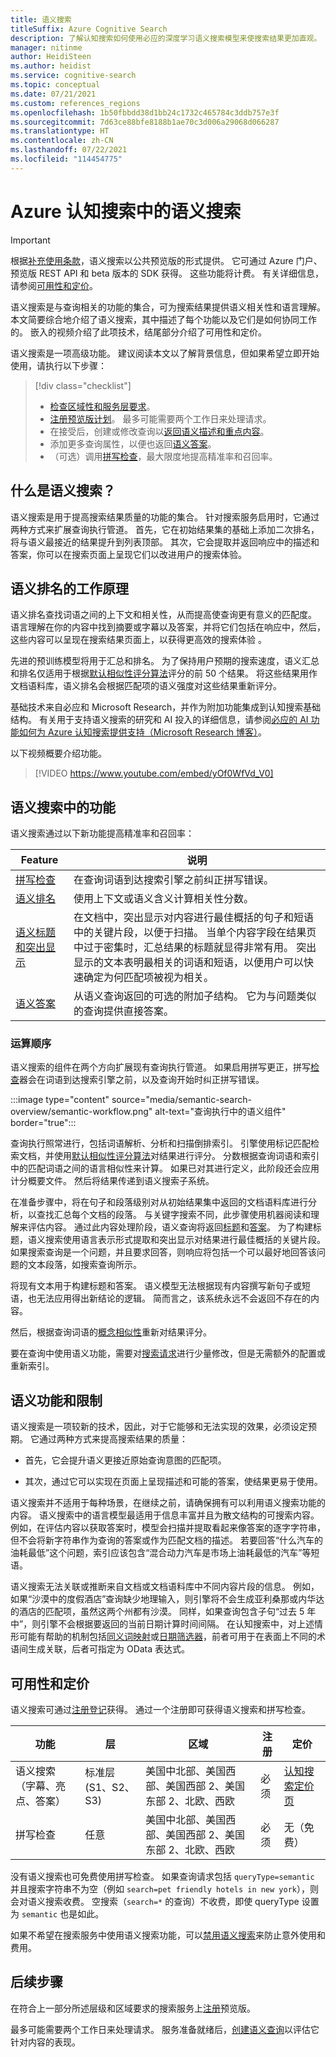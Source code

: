 ```yaml
---
title: 语义搜索
titleSuffix: Azure Cognitive Search
description: 了解认知搜索如何使用必应的深度学习语义搜索模型来使搜索结果更加直观。
manager: nitinme
author: HeidiSteen
ms.author: heidist
ms.service: cognitive-search
ms.topic: conceptual
ms.date: 07/21/2021
ms.custom: references_regions
ms.openlocfilehash: 1b50fbbdd38d1bb24c1732c465784c3ddb757e3f
ms.sourcegitcommit: 7d63ce88bfe8188b1ae70c3d006a29068d066287
ms.translationtype: HT
ms.contentlocale: zh-CN
ms.lasthandoff: 07/22/2021
ms.locfileid: "114454775"
---
```

# <a name="semantic-search-in-azure-cognitive-search"></a>Azure 认知搜索中的语义搜索

> [!IMPORTANT]
> 根据[补充使用条款](https://azure.microsoft.com/support/legal/preview-supplemental-terms/)，语义搜索以公共预览版的形式提供。 它可通过 Azure 门户、预览版 REST API 和 beta 版本的 SDK 获得。 这些功能将计费。 有关详细信息，请参阅[可用性和定价](semantic-search-overview.md#availability-and-pricing)。

语义搜索是与查询相关的功能的集合，可为搜索结果提供语义相关性和语言理解。 本文简要综合地介绍了语义搜索，其中描述了每个功能以及它们是如何协同工作的。 嵌入的视频介绍了此项技术，结尾部分介绍了可用性和定价。

语义搜索是一项高级功能。 建议阅读本文以了解背景信息，但如果希望立即开始使用，请执行以下步骤：

> [!div class="checklist"]
> * [检查区域性和服务层要求](#availability-and-pricing)。
> * [注册预览版计划](https://aka.ms/SemanticSearchPreviewSignup)。 最多可能需要两个工作日来处理请求。
> * 在接受后，创建或修改查询以[返回语义描述和重点内容](semantic-how-to-query-request.md)。
> * 添加更多查询属性，以便也返回[语义答案](semantic-answers.md)。
> * （可选）调用[拼写检查](speller-how-to-add.md)，最大限度地提高精准率和召回率。

## <a name="what-is-semantic-search"></a>什么是语义搜索？

语义搜索是用于提高搜索结果质量的功能的集合。 针对搜索服务启用时，它通过两种方式来扩展查询执行管道。 首先，它在初始结果集的基础上添加二次排名，将与语义最接近的结果提升到列表顶部。 其次，它会提取并返回响应中的描述和答案，你可以在搜索页面上呈现它们以改进用户的搜索体验。

## <a name="how-semantic-ranking-works"></a>语义排名的工作原理

语义排名查找词语之间的上下文和相关性，从而提高使查询更有意义的匹配度。 语言理解在你的内容中找到摘要或字幕以及答案，并将它们包括在响应中，然后，这些内容可以呈现在搜索结果页面上，以获得更高效的搜索体验 。

先进的预训练模型将用于汇总和排名。 为了保持用户预期的搜索速度，语义汇总和排名仅适用于根据[默认相似性评分算法](index-similarity-and-scoring.md#similarity-ranking-algorithms)评分的前 50 个结果。 将这些结果用作文档语料库，语义排名会根据匹配项的语义强度对这些结果重新评分。

基础技术来自必应和 Microsoft Research，并作为附加功能集成到认知搜索基础结构。 有关用于支持语义搜索的研究和 AI 投入的详细信息，请参阅[必应的 AI 功能如何为 Azure 认知搜索提供支持（Microsoft Research 博客）](https://www.microsoft.com/research/blog/the-science-behind-semantic-search-how-ai-from-bing-is-powering-azure-cognitive-search/)。

以下视频概要介绍功能。

> [!VIDEO https://www.youtube.com/embed/yOf0WfVd_V0]

## <a name="features-in-semantic-search"></a>语义搜索中的功能

语义搜索通过以下新功能提高精准率和召回率：

| Feature | 说明 |
|---------|-------------|
| [拼写检查](speller-how-to-add.md) | 在查询词语到达搜索引擎之前纠正拼写错误。 |
| [语义排名](semantic-ranking.md) | 使用上下文或语义含义计算相关性分数。 |
| [语义标题和突出显示](semantic-how-to-query-request.md) | 在文档中，突出显示对内容进行最佳概括的句子和短语中的关键片段，以便于扫描。 当单个内容字段在结果页中过于密集时，汇总结果的标题就显得非常有用。 突出显示的文本表明最相关的词语和短语，以便用户可以快速确定为何匹配项被视为相关。 |
| [语义答案](semantic-answers.md) | 从语义查询返回的可选的附加子结构。 它为与问题类似的查询提供直接答案。 |

### <a name="order-of-operations"></a>运算顺序

语义搜索的组件在两个方向扩展现有查询执行管道。 如果启用拼写更正，拼写[检查](speller-how-to-add.md)器会在词语到达搜索引擎之前，以及查询开始时纠正拼写错误。

:::image type="content" source="media/semantic-search-overview/semantic-workflow.png" alt-text="查询执行中的语义组件" border="true":::

查询执行照常进行，包括词语解析、分析和扫描倒排索引。 引擎使用标记匹配检索文档，并使用[默认相似性评分算法](index-similarity-and-scoring.md#similarity-ranking-algorithms)对结果进行评分。 分数根据查询词语和索引中的匹配词语之间的语言相似性来计算。 如果已对其进行定义，此阶段还会应用计分概要文件。 然后将结果传递到语义搜索子系统。

在准备步骤中，将在句子和段落级别对从初始结果集中返回的文档语料库进行分析，以查找汇总每个文档的段落。 与关键字搜索不同，此步骤使用机器阅读和理解来评估内容。 通过此内容处理阶段，语义查询将返回[标题](semantic-how-to-query-request.md)和[答案](semantic-answers.md)。 为了构建标题，语义搜索使用语言表示形式提取和突出显示对结果进行最佳概括的关键片段。 如果搜索查询是一个问题，并且要求回答，则响应将包括一个可以最好地回答该问题的文本段落，如搜索查询所示。 

将现有文本用于构建标题和答案。 语义模型无法根据现有内容撰写新句子或短语，也无法应用得出新结论的逻辑。 简而言之，该系统永远不会返回不存在的内容。

然后，根据查询词语的[概念相似性](semantic-ranking.md)重新对结果评分。

要在查询中使用语义功能，需要对[搜索请求](semantic-how-to-query-request.md)进行少量修改，但是无需额外的配置或重新索引。

## <a name="semantic-capabilities-and-limitations"></a>语义功能和限制

语义搜索是一项较新的技术，因此，对于它能够和无法实现的效果，必须设定预期。 它通过两种方式来提高搜索结果的质量：

* 首先，它会提升语义更接近原始查询意图的匹配项。

* 其次，通过它可以实现在页面上呈现描述和可能的答案，使结果更易于使用。

语义搜索并不适用于每种场景，在继续之前，请确保拥有可以利用语义搜索功能的内容。 语义搜索中的语言模型最适用于信息丰富并且为散文结构的可搜索内容。 例如，在评估内容以获取答案时，模型会扫描并提取看起来像答案的逐字字符串，但不会将新字符串作为查询的答案或作为匹配文档的描述。 若要回答“什么汽车的油耗最低”这个问题，索引应该包含“混合动力汽车是市场上油耗最低的汽车”等短语。

语义搜索无法关联或推断来自文档或文档语料库中不同内容片段的信息。 例如，如果“沙漠中的度假酒店”查询缺少地理输入，则引擎将不会生成亚利桑那或内华达的酒店的匹配项，虽然这两个州都有沙漠。 同样，如果查询包含子句“过去 5 年中”，则引擎不会根据要返回的当前日期计算时间间隔。 在认知搜索中，对上述情形可能有帮助的机制包括[同义词映射](search-synonyms.md)或[日期筛选器](search-query-odata-filter.md)，前者可用于在表面上不同的术语间生成关联，后者可指定为 OData 表达式。

## <a name="availability-and-pricing"></a>可用性和定价

语义搜索可通过[注册登记](https://aka.ms/SemanticSearchPreviewSignup)获得。 通过一个注册即可获得语义搜索和拼写检查。

| 功能 | 层 | 区域 | 注册 | 定价 |
|---------|------|--------|---------------------|-------------------|
| 语义搜索（字幕、亮点、答案） | 标准层 (S1、S2、S3) | 美国中北部、美国西部、美国西部 2、美国东部 2、北欧、西欧 | 必须 | [认知搜索定价页](https://azure.microsoft.com/pricing/details/search/)  |
| 拼写检查 | 任意 | 美国中北部、美国西部、美国西部 2、美国东部 2、北欧、西欧 | 必须 | 无（免费） |

没有语义搜索也可免费使用拼写检查。 如果查询请求包括 `queryType=semantic` 并且搜索字符串不为空（例如 `search=pet friendly hotels in new york`），则会对语义搜索收费。 空搜索（`search=*` 的查询）不收费，即使 queryType 设置为 `semantic` 也是如此。

如果不希望在搜索服务中使用语义搜索功能，可以[禁用语义搜索](/rest/api/searchmanagement/2021-04-01-preview/services/create-or-update#searchsemanticsearch)来防止意外使用和费用。

## <a name="next-steps"></a>后续步骤

在符合上一部分所述层级和区域要求的搜索服务上[注册](https://aka.ms/SemanticSearchPreviewSignup)预览版。

最多可能需要两个工作日来处理请求。 服务准备就绪后，[创建语义查询](semantic-how-to-query-request.md)以评估它针对内容的表现。
